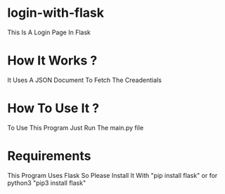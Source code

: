 # login-with-flask

This Is A Login Page In Flask

# How It Works ?

It Uses A JSON Document To Fetch The Creadentials

# How To Use It ?

To Use This Program Just Run The main.py file 

# Requirements

This Program Uses Flask So Please Install It With "pip install flask" or for python3 "pip3 install flask"
